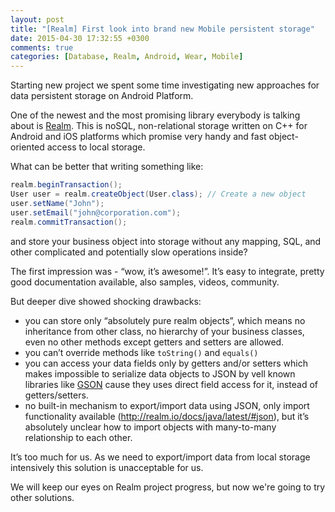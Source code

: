 ```yaml
---
layout: post
title: "[Realm] First look into brand new Mobile persistent storage"
date: 2015-04-30 17:32:55 +0300
comments: true
categories: [Database, Realm, Android, Wear, Mobile]
---
```


Starting new project we spent some time investigating new approaches for data persistent storage on Android Platform.

One of the newest and the most promising library everybody is talking about is [Realm](http://realm.io).
This is noSQL, non-relational storage written on C++ for Android and iOS platforms which promise very handy and fast object-oriented access to local storage.

What can be better that writing something like:

```Java
realm.beginTransaction();
User user = realm.createObject(User.class); // Create a new object
user.setName("John");
user.setEmail("john@corporation.com");
realm.commitTransaction();
```

and store your business object into storage without any mapping, SQL, and other complicated and potentially slow operations inside?

The first impression was - “wow, it’s awesome!”.
It’s easy to integrate, pretty good documentation available, also samples, videos, community.

But deeper dive showed shocking drawbacks: <!--more-->

- you can store only “absolutely pure realm objects”, which means no inheritance from other class, no hierarchy  of your business classes, even no other methods except getters and setters are allowed. 
- you can’t override methods like `toString()` and `equals()`
- you can access your data fields only by getters and/or setters which makes impossible to serialize data objects to JSON by vell known libraries like [GSON](https://code.google.com/p/google-gson/) cause they uses direct field access for it, instead of getters/setters.
- no built-in mechanism to export/import data using JSON, only import functionality available (http://realm.io/docs/java/latest/#json), but it’s absolutely unclear how to import objects with many-to-many relationship to each other.

It’s too much for us. As we need to export/import data from local storage intensively this solution is unacceptable for us.

We will keep our eyes on Realm project progress, but now we're going to try other solutions.
